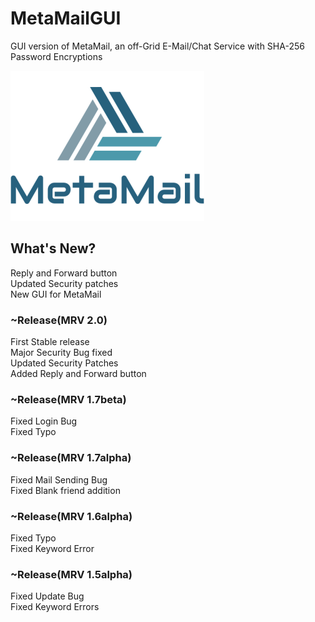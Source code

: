# MetaMailGUI
GUI version of MetaMail, an off-Grid E-Mail/Chat Service with SHA-256 Password Encryptions 
   
![image](https://raw.githubusercontent.com/Arduino3128/MetaMail/master/MetaMail%20Logo.png)
   
## What's New?  
Reply and Forward button  
Updated Security patches  
New GUI for MetaMail    


### ~Release(MRV 2.0)  
First Stable release  
Major Security Bug fixed  
Updated Security Patches  
Added Reply and Forward button  
  
### ~Release(MRV 1.7beta)  
Fixed Login Bug  
Fixed Typo  

### ~Release(MRV 1.7alpha)  
Fixed Mail Sending Bug  
Fixed Blank friend addition    
  
### ~Release(MRV 1.6alpha)  
Fixed Typo  
Fixed Keyword Error  
  
### ~Release(MRV 1.5alpha)  
Fixed Update Bug  
Fixed Keyword Errors   

